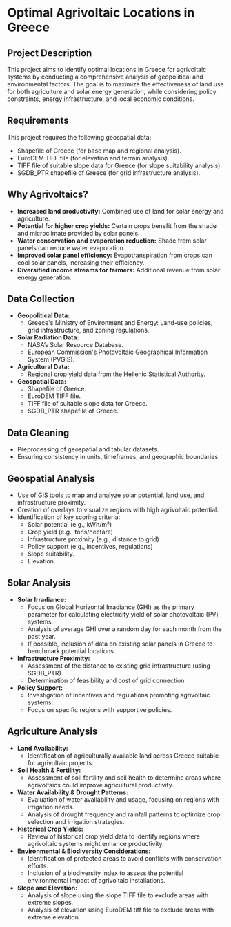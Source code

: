 # Optimal Agrivoltaic Locations in Greece

## Project Description

This project aims to identify optimal locations in Greece for agrivoltaic systems by conducting a comprehensive analysis of geopolitical and environmental factors. The goal is to maximize the effectiveness of land use for both agriculture and solar energy generation, while considering policy constraints, energy infrastructure, and local economic conditions.

## Requirements

This project requires the following geospatial data:

- Shapefile of Greece (for base map and regional analysis).
- EuroDEM TIFF file (for elevation and terrain analysis).
- TIFF file of suitable slope data for Greece (for slope suitability analysis).
- SGDB_PTR shapefile of Greece (for grid infrastructure analysis).

## Why Agrivoltaics?

- **Increased land productivity:** Combined use of land for solar energy and agriculture.
- **Potential for higher crop yields:** Certain crops benefit from the shade and microclimate provided by solar panels.
- **Water conservation and evaporation reduction:** Shade from solar panels can reduce water evaporation.
- **Improved solar panel efficiency:** Evapotranspiration from crops can cool solar panels, increasing their efficiency.
- **Diversified income streams for farmers:** Additional revenue from solar energy generation.

## Data Collection

- **Geopolitical Data:**
  - Greece's Ministry of Environment and Energy: Land-use policies, grid infrastructure, and zoning regulations.
- **Solar Radiation Data:**
  - NASA’s Solar Resource Database.
  - European Commission's Photovoltaic Geographical Information System (PVGIS).
- **Agricultural Data:**
  - Regional crop yield data from the Hellenic Statistical Authority.
- **Geospatial Data:**
  - Shapefile of Greece.
  - EuroDEM TIFF file.
  - TIFF file of suitable slope data for Greece.
  - SGDB_PTR shapefile of Greece.

## Data Cleaning

- Preprocessing of geospatial and tabular datasets.
- Ensuring consistency in units, timeframes, and geographic boundaries.

## Geospatial Analysis

- Use of GIS tools to map and analyze solar potential, land use, and infrastructure proximity.
- Creation of overlays to visualize regions with high agrivoltaic potential.
- Identification of key scoring criteria:
  - Solar potential (e.g., kWh/m²)
  - Crop yield (e.g., tons/hectare)
  - Infrastructure proximity (e.g., distance to grid)
  - Policy support (e.g., incentives, regulations)
  - Slope suitability.
  - Elevation.

## Solar Analysis

- **Solar Irradiance:**
  - Focus on Global Horizontal Irradiance (GHI) as the primary parameter for calculating electricity yield of solar photovoltaic (PV) systems.
  - Analysis of average GHI over a random day for each month from the past year.
  - If possible, inclusion of data on existing solar panels in Greece to benchmark potential locations.
- **Infrastructure Proximity:**
  - Assessment of the distance to existing grid infrastructure (using SGDB_PTR).
  - Determination of feasibility and cost of grid connection.
- **Policy Support:**
  - Investigation of incentives and regulations promoting agrivoltaic systems.
  - Focus on specific regions with supportive policies.

## Agriculture Analysis

- **Land Availability:**
  - Identification of agriculturally available land across Greece suitable for agrivoltaic projects.
- **Soil Health & Fertility:**
  - Assessment of soil fertility and soil health to determine areas where agrivoltaics could improve agricultural productivity.
- **Water Availability & Drought Patterns:**
  - Evaluation of water availability and usage, focusing on regions with irrigation needs.
  - Analysis of drought frequency and rainfall patterns to optimize crop selection and irrigation strategies.
- **Historical Crop Yields:**
  - Review of historical crop yield data to identify regions where agrivoltaic systems might enhance productivity.
- **Environmental & Biodiversity Considerations:**
  - Identification of protected areas to avoid conflicts with conservation efforts.
  - Inclusion of a biodiversity index to assess the potential environmental impact of agrivoltaic installations.
- **Slope and Elevation:**
  - Analysis of slope using the slope TIFF file to exclude areas with extreme slopes.
  - Analysis of elevation using EuroDEM tiff file to exclude areas with extreme elevation.
